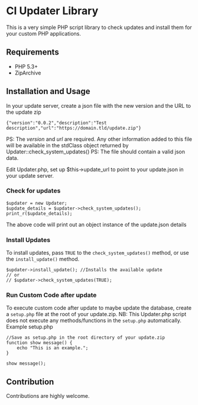 # CI Updater Library
This is a very simple PHP script library to check updates and install them for your custom PHP applications.

## Requirements
 - PHP 5.3+
 - ZipArchive
 
## Installation and Usage
In your update server, create a json file with the new version and the URL to the update zip
```
{"version":"0.0.2","description":"Test description","url":"https://domain.tld/update.zip"}
```
PS: The *version* and *url* are required. Any other information added to this file will be available in the stdClass object returned by Updater::check_system_updates()
PS: The file should contain a valid json data.

Edit Updater.php, set up $this->update_url to point to your update.json in your update server.

### Check for updates

```
$updater = new Updater;
$update_details = $updater->check_system_updates();
print_r($update_details);
```
The above code will print out an object instance of the update.json details

### Install Updates
To install updates, pass `TRUE` to the `check_system_updates()` method, or use the `install_update()` method.
```
$updater->install_update(); //Installs the available update
// or
// $updater->check_system_updates(TRUE);
```

### Run Custom Code after update
To execute custom code after update to maybe update the database, create a `setup.php` file at the root of your update.zip.
NB: This Updater.php script does not execute any methods/functions in the `setup.php` automatically.
Example setup.php
```
//Save as setup.php in the root directory of your update.zip
function show message() {
    echo "This is an example.";
}

show message();
```
## Contribution
Contributions are highly welcome.
